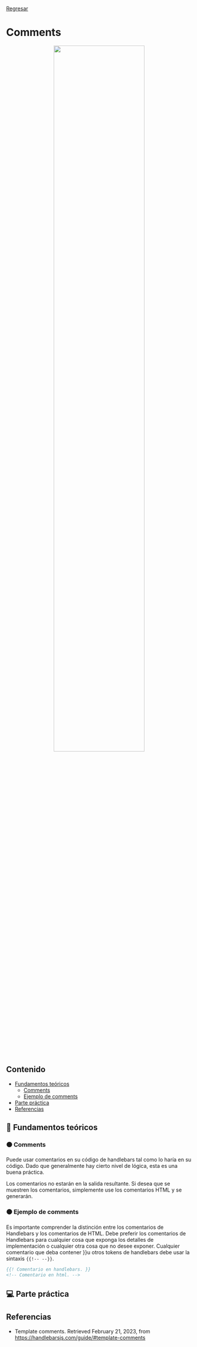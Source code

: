 [Regresar](/CodingBootcampsESPOL-FullStackDeveloper/)

# Comments
<p align="center">
<img src="https://user-images.githubusercontent.com/12859467/205955427-7d74d0cc-a061-4fcb-aa04-72d58f7073d9.png" width="70%"/>
</p>

## Contenido

- [Fundamentos teóricos](#fundamentos_teoricos)
  - [Comments](#comments)
  - [Ejemplo de comments](#ejemplo_comments)
- [Parte práctica](#practica)
- [Referencias](#referencias)

<a name="fundamentos_teoricos"> </a>

## 📑 Fundamentos teóricos

<a name="comments"> </a>

### 🟠 Comments

Puede usar comentarios en su código de handlebars tal como lo haría en su código. Dado que generalmente hay cierto nivel de lógica, esta es una buena práctica.

Los comentarios no estarán en la salida resultante. Si desea que se muestren los comentarios, simplemente use los comentarios HTML y se generarán. 

<a name="ejemplo_comments"> </a>

### 🟠 Ejemplo de comments

Es importante comprender la distinción entre los comentarios de Handlebars y los comentarios de HTML. Debe preferir los comentarios de Handlebars para cualquier cosa que exponga los detalles de implementación o cualquier otra cosa que no desee exponer.
Cualquier comentario que deba contener }}u otros tokens de handlebars debe usar la sintaxis `{{!-- --}}`.

```handlebars 
{{! Comentario en handlebars. }}
<!-- Comentario en html. -->
```

<a name="practica"> </a>

## 💻 Parte práctica


<a name="referencias"></a>

## Referencias

* Template comments. Retrieved February 21, 2023, from https://handlebarsjs.com/guide/#template-comments 